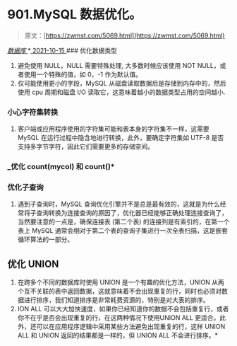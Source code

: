 <!--yml
category: 未分类
date: 0001-01-01 00:00:00
-->

# 901.MySQL 数据优化。

> 原文：[https://zwmst.com/5069.html](https://zwmst.com/5069.html)

   [ *数据库* ](https://zwmst.com/%e6%95%b0%e6%8d%ae%e5%ba%93)*[ <time datetime="2021-10-16T02:51:18+08:00"> 2021-10-15 </time> ](https://zwmst.com/5069.html)  ### 优化数据类型

1.  避免使用 NULL，NULL 需要特殊处理, 大多数时候应该使用 NOT NULL，或者使用一个特殊的值，如 0，-1 作为默认值。
2.  仅可能使用更小的字段，MySQL 从磁盘读取数据后是存储到内存中的，然后使用 cpu 周期和磁盘 I/O 读取它，这意味着越小的数据类型占用的空间越小.

### 小心字符集转换

1.  客户端或应用程序使用的字符集可能和表本身的字符集不一样，这需要MySQL 在运行过程中隐含地进行转换，此外，要确定字符集如 UTF-8 是否支持多字节字符，因此它们需要更多的存储空间。

### _优化 count(mycol) 和 count()*

### 优化子查询

1.  遇到子查询时，MySQL 查询优化引擎并不是总是最有效的，这就是为什么经常将子查询转换为连接查询的原因了，优化器已经能够正确处理连接查询了，当然要注意的一点是，确保连接表 (第二个表) 的连接列是有索引的，在第一个表上 MySQL 通常会相对于第二个表的查询子集进行一次全表扫描，这是嵌套循环算法的一部分。

## 优化 UNION

1.  在跨多个不同的数据库时使用 UNION 是一个有趣的优化方法，UNION 从两个互不关联的表中返回数据，这就意味着不会出现重复的行，同时也必须对数据进行排序，我们知道排序是非常耗费资源的，特别是对大表的排序。
2.  ION ALL 可以大大加快速度，如果你已经知道你的数据不会包括重复行，或者你不在乎是否会出现重复的行，在这两种情况下使用UNION ALL 更适合。此外，还可以在应用程序逻辑中采用某些方法避免出现重复的行，这样 UNION ALL 和 UNION 返回的结果都是一样的，但 UNION ALL 不会进行排序。*